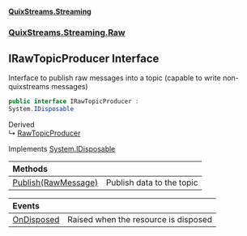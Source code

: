 #### [QuixStreams.Streaming](index.md 'index')
### [QuixStreams.Streaming.Raw](QuixStreams.Streaming.Raw.md 'QuixStreams.Streaming.Raw')

## IRawTopicProducer Interface

Interface to publish raw messages into a topic (capable to write non-quixstreams messages)

```csharp
public interface IRawTopicProducer :
System.IDisposable
```

Derived  
&#8627; [RawTopicProducer](RawTopicProducer.md 'QuixStreams.Streaming.Raw.RawTopicProducer')

Implements [System.IDisposable](https://docs.microsoft.com/en-us/dotnet/api/System.IDisposable 'System.IDisposable')

| Methods | |
| :--- | :--- |
| [Publish(RawMessage)](IRawTopicProducer.Publish(RawMessage).md 'QuixStreams.Streaming.Raw.IRawTopicProducer.Publish(QuixStreams.Streaming.Raw.RawMessage)') | Publish data to the topic |

| Events | |
| :--- | :--- |
| [OnDisposed](IRawTopicProducer.OnDisposed.md 'QuixStreams.Streaming.Raw.IRawTopicProducer.OnDisposed') | Raised when the resource is disposed |
